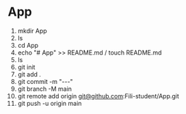 # App
1. mkdir App
2. ls
3. cd App
4. echo "# App" >> README.md / touch README.md
5. ls 
6. git init
7. git add .
8. git commit -m "---"
9. git branch -M main
10. git remote  add origin git@github.com:Fili-student/App.git
11. git push -u origin main 
